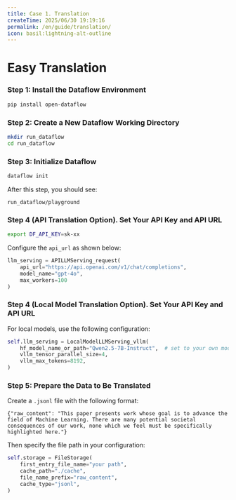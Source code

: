```yaml
---
title: Case 1. Translation
createTime: 2025/06/30 19:19:16
permalink: /en/guide/translation/
icon: basil:lightning-alt-outline
---
```


# Easy Translation

### Step 1: Install the Dataflow Environment
```bash
pip install open-dataflow
```

### Step 2: Create a New Dataflow Working Directory
```bash
mkdir run_dataflow
cd run_dataflow
```

### Step 3: Initialize Dataflow
```bash
dataflow init
```
After this step, you should see:
```
run_dataflow/playground
```

### Step 4 (API Translation Option). Set Your API Key and API URL
```bash
export DF_API_KEY=sk-xx
```

Configure the `api_url` as shown below:
```python
llm_serving = APILLMServing_request(
    api_url="https://api.openai.com/v1/chat/completions",
    model_name="gpt-4o",
    max_workers=100
)
```

### Step 4 (Local Model Translation Option). Set Your API Key and API URL
For local models, use the following configuration:
```python
self.llm_serving = LocalModelLLMServing_vllm(
    hf_model_name_or_path="Qwen2.5-7B-Instruct",  # set to your own model path
    vllm_tensor_parallel_size=4,
    vllm_max_tokens=8192,
)
```

### Step 5: Prepare the Data to Be Translated
Create a `.jsonl` file with the following format:
```jsonl
{"raw_content": "This paper presents work whose goal is to advance the field of Machine Learning. There are many potential societal consequences of our work, none which we feel must be specifically highlighted here."}
```

Then specify the file path in your configuration:
```python
self.storage = FileStorage(
    first_entry_file_name="your path",
    cache_path="./cache",
    file_name_prefix="raw_content",
    cache_type="jsonl",
)
```
